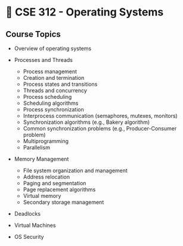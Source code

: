 # 💽 CSE 312 - Operating Systems

## Course Topics

- Overview of operating systems

- Processes and Threads
  - Process management
  - Creation and termination
  - Process states and transitions
  - Threads and concurrency
  - Process scheduling
  - Scheduling algorithms
  - Process synchronization
  - Interprocess communication (semaphores, mutexes, monitors)
  - Synchronization algorithms (e.g., Bakery algorithm)
  - Common synchronization problems (e.g., Producer-Consumer problem)
  - Multiprogramming
  - Parallelism

- Memory Management
  - File system organization and management
  - Address relocation
  - Paging and segmentation
  - Page replacement algorithms
  - Virtual memory
  - Secondary storage management

- Deadlocks
- Virtual Machines
- OS Security